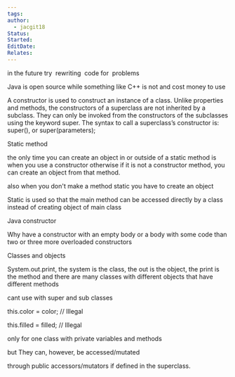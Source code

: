 ```yaml
---
tags: 
author:
  - jacgit18
Status: 
Started: 
EditDate: 
Relates:
---
```

in the future try  rewriting  code for  problems

Java is open source while something like C++ is not and cost money to use

A constructor is used to construct an instance of a class. Unlike properties and methods, the constructors of a superclass are not inherited by a subclass. They can only be invoked from the constructors of the subclasses using the keyword super. The syntax to call a superclass’s constructor is: super(), or super(parameters);

Static method

the only time you can create an object in or outside of a static method is when you use a constructor otherwise if it is not a constructor method, you can create an object from that method.

also when you don't make a method static you have to create an object

Static is used so that the main method can be accessed directly by a class instead of creating object of main class

Java constructor

Why have a constructor with an empty body or a body with some code than two or three more overloaded constructors

Classes and objects

System.out.print, the system is the class, the out is the object, the print is the method and there are many classes with different objects that have different methods

cant use with super and sub classes

this.color = color; // Illegal

this.filled = filled; // Illegal

only for one class with private variables and methods

but They can, however, be accessed/mutated

through public accessors/mutators if defined in the superclass.



